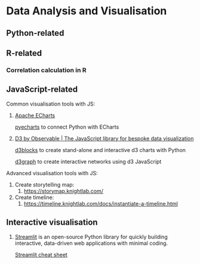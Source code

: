 # Data Analysis and Visualisation

## Python-related

## R-related

### Correlation calculation in R

## JavaScript-related

Common visualisation tools with JS:

1. [Apache ECharts](https://github.com/apache/echarts)

   [pyecharts](https://pyecharts.org/#/en-us/) to connect Python with ECharts

2. [D3 by Observable | The JavaScript library for bespoke data visualization](https://d3js.org/)

   [d3blocks](https://github.com/d3blocks/d3blocks?tab=readme-ov-file) to create stand-alone and interactive d3 charts with Python

   [d3graph](https://github.com/erdogant/d3graph/) to create interactive networks using d3 JavaScript

Advanced visualisation tools with JS:

1. Create storytelling map: 
   1. https://storymap.knightlab.com/
2. Create timeline:
   1. https://timeline.knightlab.com/docs/instantiate-a-timeline.html

## Interactive visualisation

1. [Streamlit](https://streamlit.io/)  is an open-source Python library for quickly building interactive, data-driven web applications with minimal coding.

   [Streamlit cheat sheet](https://cheat-sheet.streamlit.app/)



